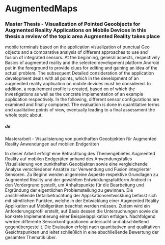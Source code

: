 # AugmentedMaps

### Master Thesis - Visualization of Pointed Geoobjects for Augmented Reality Applications on Mobile Devices In this thesis a review of the topic area Augmented Reality takes place
mobile terminals based on the application visualization of punctual
Geo objects and a comparative analysis of different approaches to use
and fusion of integrated sensors. At the beginning, general aspects, respectively
Basics of augmented reality and the selected development platform
Android put in the foreground to provide clues for editing
and gaining an idea of ​​the actual problem. The subsequent
Detailed consideration of the application development deals with all points,
which in the development of an augmented reality application on mobile devices
must be considered. In addition, a requirement profile is created, based on
of which the investigations as well as the concrete implementation of an example application
respectively. In the following, different sensor configurations are examined
and finally compared. The evaluation is done in quantitative terms
and qualitative points of view, eventually leading to a final assessment
the whole topic about.

##### de 
Masterarbeit - Visualisierung von punkthaften Geoobjekten für Augmented Reality Anwendungen auf mobilen Endgeräten

In dieser Arbeit erfolgt eine Betrachtung des Themengebietes Augmented Reality auf
mobilen Endgeräten anhand des Anwendungsfalles Visualisierung von punkthaften
Geoobjekten sowie eine vergleichende Analyse verschiedener Ansätze zur Verwendung
und Fusion integrierter Sensoren. Zu Beginn werden allgemeine Aspekte respektive
Grundlagen zu Augmented Reality und der gewählten Entwicklungsplattform
Android in den Vordergrund gestellt, um Anhaltspunkte für die Bearbeitung
und Ergründung der eigentlichen Problemstellung zu gewinnen. Die anschließende
Detailbetrachtung der Applikationsentwicklung befasst sich mit sämtlichen Punkten,
welche in der Entwicklung einer Augmented Reality Applikation auf Mobilgeräten
beachtet werden müssen. Zudem wird ein Anforderungsprofil erstellt, auf Basis
dessen die Untersuchungen sowie die konkrete Implementierung einer Beispielapplikation
erfolgen. Nachfolgend werden differente Sensorkonfigurationen untersucht
und abschließend gegenübergestellt. Die Evaluation erfolgt nach quantitativen
und qualitativen Gesichtspunkten und leitet schließlich in eine abschließende Bewertung
der gesamten Thematik über.
